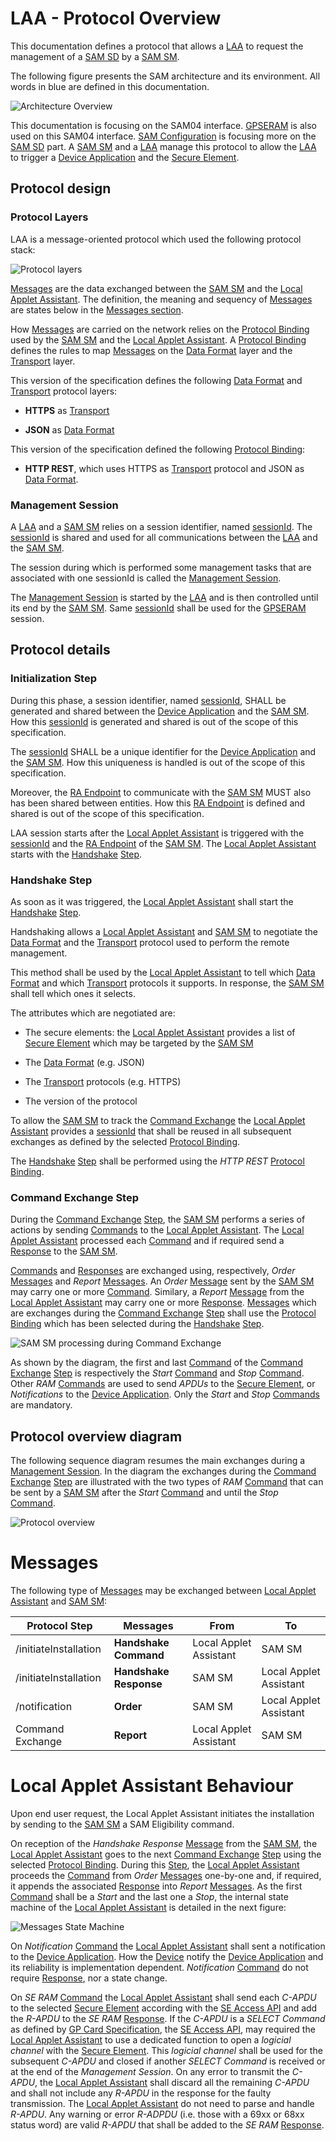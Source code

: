LAA - Protocol Overview
============================

This documentation defines a protocol that allows a [LAA](LAA__Terminology_And_Definitions.md#LAA) to request the management of a [SAM SD](LAA__Terminology_And_Definitions.md#SAMSD) by a [SAM SM](LAA__Terminology_And_Definitions.md#SAMSM).

The following figure presents the SAM architecture and its environment. All words in blue are defined in this documentation.

![Architecture Overview](images/LAA__SAM_Architecture_Overview.png)

This documentation is focusing on the SAM04 interface.
[GPSERAM](LAA__References.md#GPSERAM) is also used on this SAM04 interface.
[SAM Configuration](LAA__References.md#SAMCONF) is focusing more on the [SAM SD](LAA__Terminology_And_Definitions.md#SAMSD) part.
A [SAM SM](LAA__Terminology_And_Definitions.md#SAMSM) and a [LAA](LAA__Terminology_And_Definitions.md#LAA) manage this protocol to allow the [LAA](LAA__Terminology_And_Definitions.md#LAA) to trigger a [Device Application](LAA__Terminology_And_Definitions.md#DeviceApplication) and the [Secure Element](LAA__Terminology_And_Definitions.md#SecureElement).


Protocol design
---------------

### Protocol Layers

LAA is a message-oriented protocol which used the following protocol stack:

![Protocol layers](images/LAA__Protocol_layers.png)

[Messages](LAA__Terminology_And_Definitions.md#Message) are the data exchanged between the [SAM SM](LAA__Terminology_And_Definitions.md#SAMSM) and the [Local Applet Assistant](LAA__Terminology_And_Definitions.md#LAA). The definition, the meaning and sequency of [Messages](LAA__Terminology_And_Definitions.md#Message) are states below in the [Messages section](#messages).

How [Messages](LAA__Terminology_And_Definitions.md#Message) are carried on the network relies on the [Protocol Binding](LAA__Terminology_And_Definitions.md#ProtocolBinding) used by the [SAM SM](LAA__Terminology_And_Definitions.md#SAMSM) and the [Local Applet Assistant](LAA__Terminology_And_Definitions.md#LAA). A [Protocol Binding](LAA__Terminology_And_Definitions.md#ProtocolBinding) defines the rules to map [Messages](LAA__Terminology_And_Definitions.md#Message) on the [Data Format](LAA__Terminology_And_Definitions.md#DataFormat) layer and the [Transport](LAA__Terminology_And_Definitions.md#Transport) layer.

This version of the specification defines the following [Data Format](LAA__Terminology_And_Definitions.md#DataFormat) and [Transport](LAA__Terminology_And_Definitions.md#Transport) protocol layers:

-   **HTTPS** as [Transport](LAA__Terminology_And_Definitions.md#Transport)

-   **JSON** as [Data Format](LAA__Terminology_And_Definitions.md#DataFormat)

This version of the specification defined the following [Protocol Binding](LAA__Terminology_And_Definitions.md#ProtocolBinding):

-   **HTTP REST**, which uses HTTPS as [Transport](LAA__Terminology_And_Definitions.md#Transport) protocol and JSON as [Data Format](LAA__Terminology_And_Definitions.md#DataFormat).


### Management Session

A [LAA](LAA__Terminology_And_Definitions.md#LAA) and a [SAM SM](LAA__Terminology_And_Definitions.md#SAMSM) relies on a session identifier, named [sessionId](LAA__Terminology_And_Definitions.md#sessionId). The [sessionId](LAA__Terminology_And_Definitions.md#sessionId) is shared and used for all communications between the [LAA](LAA__Terminology_And_Definitions.md#LAA) and the [SAM SM](LAA__Terminology_And_Definitions.md#SAMSM).

The session during which is performed some management tasks that are associated with one sessionId is called the [Management Session](LAA__Terminology_And_Definitions.md#ManagementSession).

The [Management Session](LAA__Terminology_And_Definitions.md#ManagementSession) is started by the [LAA](LAA__Terminology_And_Definitions.md#DeviceApplication) and is then controlled until its end by the [SAM SM](LAA__Terminology_And_Definitions.md#SAMSM).
Same [sessionId](LAA__Terminology_And_Definitions.md#sessionId) shall be used for the [GPSERAM](LAA__References.md#GPSERAM)  session.


Protocol details
----------------------

### Initialization Step

During this phase, a session identifier, named [sessionId](LAA__Terminology_And_Definitions.md#sessionId), SHALL be generated and shared between the [Device Application](LAA__Terminology_And_Definitions.md#DeviceApplication) and the [SAM SM](LAA__Terminology_And_Definitions.md#SAMSM). How this [sessionId](LAA__Terminology_And_Definitions.md#sessionId) is generated and shared is out of the scope of this specification.

The [sessionId](LAA__Terminology_And_Definitions.md#sessionId) SHALL be a unique identifier for the [Device Application](LAA__Terminology_And_Definitions.md#DeviceApplication) and the [SAM SM](LAA__Terminology_And_Definitions.md#SAMSM). How this uniqueness is handled is out of the scope of this specification.

Moreover, the [RA Endpoint](LAA__Terminology_And_Definitions.md#RAEndpoint) to communicate with the [SAM SM](LAA__Terminology_And_Definitions.md#SAMSM) MUST also has been shared between entities. How this [RA Endpoint](LAA__Terminology_And_Definitions.md#RAEndpoint) is defined and shared is out of the scope of this specification.

LAA session starts after the [Local Applet Assistant](LAA__Terminology_And_Definitions.md#LAA) is triggered with the [sessionId](LAA__Terminology_And_Definitions.md#sessionId) and the [RA Endpoint](LAA__Terminology_And_Definitions.md#RAEndpoint) of the [SAM SM](LAA__Terminology_And_Definitions.md#SAMSM). The [Local Applet Assistant](LAA__Terminology_And_Definitions.md#LAA) starts with the [Handshake](LAA__Terminology_And_Definitions.md#Handshake) [Step](LAA__Terminology_And_Definitions.md#Step).

### Handshake Step

As soon as it was triggered, the [Local Applet Assistant](LAA__Terminology_And_Definitions.md#LAA) shall start the [Handshake](LAA__Terminology_And_Definitions.md#Handshake) [Step](LAA__Terminology_And_Definitions.md#Step).

Handshaking allows a [Local Applet Assistant](LAA__Terminology_And_Definitions.md#LAA) and [SAM SM](LAA__Terminology_And_Definitions.md#SAMSM) to negotiate the [Data Format](LAA__Terminology_And_Definitions.md#DataFormat) and the [Transport](LAA__Terminology_And_Definitions.md#Transport) protocol used to perform the remote management.

This method shall be used by the [Local Applet Assistant](LAA__Terminology_And_Definitions.md#LAA) to tell which [Data Format](LAA__Terminology_And_Definitions.md#DataFormat) and which [Transport](LAA__Terminology_And_Definitions.md#Transport) protocols it supports. In response, the [SAM SM](LAA__Terminology_And_Definitions.md#SAMSM) shall tell which ones it selects.

The attributes which are negotiated are:

-   The secure elements: the [Local Applet Assistant](LAA__Terminology_And_Definitions.md#LAA) provides a list of [Secure Element](LAA__Terminology_And_Definitions.md#SecureElement) which may be targeted by the [SAM SM](LAA__Terminology_And_Definitions.md#SAMSM)

-   The [Data Format](LAA__Terminology_And_Definitions.md#DataFormat) (e.g. JSON)

-   The [Transport](LAA__Terminology_And_Definitions.md#Transport) protocols (e.g. HTTPS)

-   The version of the protocol

To allow the [SAM SM](LAA__Terminology_And_Definitions.md#SAMSM) to track the [Command Exchange](LAA__Terminology_And_Definitions.md#CommandExchange) the [Local Applet Assistant](LAA__Terminology_And_Definitions.md#LAA) provides a [sessionId](LAA__Terminology_And_Definitions.md#sessionId) that shall be reused in all subsequent exchanges as defined by the selected [Protocol Binding](LAA__Terminology_And_Definitions.md#ProtocolBinding).

The [Handshake](LAA__Terminology_And_Definitions.md#Handshake) [Step](LAA__Terminology_And_Definitions.md#Step) shall be performed using the *HTTP REST* [Protocol Binding](LAA__Terminology_And_Definitions.md#ProtocolBinding).

### Command Exchange Step

During the [Command Exchange](LAA__Terminology_And_Definitions.md#CommandExchange) [Step](LAA__Terminology_And_Definitions.md#Step), the [SAM SM](LAA__Terminology_And_Definitions.md#SAMSM) performs a series of actions by sending [Commands](LAA__Terminology_And_Definitions.md#Command) to the [Local Applet Assistant](LAA__Terminology_And_Definitions.md#LAA). The [Local Applet Assistant](LAA__Terminology_And_Definitions.md#LAA) processed each [Command](LAA__Terminology_And_Definitions.md#Command) and if required send a [Response](LAA__Terminology_And_Definitions.md#Response) to the [SAM SM](LAA__Terminology_And_Definitions.md#SAMSM).

[Commands](LAA__Terminology_And_Definitions.md#Command) and [Responses](LAA__Terminology_And_Definitions.md#Response) are exchanged using, respectively, *Order* [Messages](LAA__Terminology_And_Definitions.md#Message) and *Report* [Messages](LAA__Terminology_And_Definitions.md#Message). An  *Order* [Message](LAA__Terminology_And_Definitions.md#Message) sent by the [SAM SM](LAA__Terminology_And_Definitions.md#SAMSM) may carry one or more [Command](LAA__Terminology_And_Definitions.md#Command). Similary, a *Report* [Message](LAA__Terminology_And_Definitions.md#Message) from the [Local Applet Assistant](LAA__Terminology_And_Definitions.md#LAA) may carry one or more [Response](LAA__Terminology_And_Definitions.md#Response). [Messages](LAA__Terminology_And_Definitions.md#Message) which are exchanges during the [Command Exchange](LAA__Terminology_And_Definitions.md#CommandExchange) [Step](LAA__Terminology_And_Definitions.md#Step) shall use the [Protocol Binding](LAA__Terminology_And_Definitions.md#ProtocolBinding) which has been selected during the [Handshake](LAA__Terminology_And_Definitions.md#Handshake) [Step](LAA__Terminology_And_Definitions.md#Step).

![SAM SM processing during Command Exchange](images/GP_SERAM__Remote_Agent_processing_during_Command_Exchange.png)

As shown by the diagram, the first and last [Command](LAA__Terminology_And_Definitions.md#Command) of the [Command Exchange](LAA__Terminology_And_Definitions.md#CommandExchange) [Step](LAA__Terminology_And_Definitions.md#Step) is respectively the *Start* [Command](LAA__Terminology_And_Definitions.md#Command) and *Stop* [Command](LAA__Terminology_And_Definitions.md#Command). Other *RAM* [Commands](LAA__Terminology_And_Definitions.md#Command) are used to send *APDUs* to the [Secure Element](LAA__Terminology_And_Definitions.md#SecureElement), or *Notifications* to the [Device Application](LAA__Terminology_And_Definitions.md#DeviceApplication). Only the *Start* and *Stop* [Commands](LAA__Terminology_And_Definitions.md#Command) are mandatory.

Protocol overview diagram
-------------------------

The following sequence diagram resumes the main exchanges during a [Management Session](LAA__Terminology_And_Definitions.md#ManagementSession). In the diagram the exchanges during the [Command Exchange](LAA__Terminology_And_Definitions.md#CommandExchange) [Step](LAA__Terminology_And_Definitions.md#Step) are illustrated with the two types of *RAM* [Command](LAA__Terminology_And_Definitions.md#Command) that can be sent by a [SAM SM](LAA__Terminology_And_Definitions.md#SAMSM) after the *Start* [Command](LAA__Terminology_And_Definitions.md#Command) and until the *Stop* [Command](LAA__Terminology_And_Definitions.md#Command).

![Protocol overview](images/GP_SERAM__Protocol_overview.png)

Messages
========

The following type of [Messages](LAA__Terminology_And_Definitions.md#Message) may be exchanged between [Local Applet Assistant](LAA__Terminology_And_Definitions.md#LAA) and [SAM SM](LAA__Terminology_And_Definitions.md#SAMSM):

| Protocol Step    | Messages               | From         | To           |
|------------------|------------------------|--------------|--------------|
| /initiateInstallation        | **Handshake Command**  | Local Applet Assistant  | SAM SM |
| /initiateInstallation        | **Handshake Response** | SAM SM | Local Applet Assistant  |
| /notification | **Order**              | SAM SM | Local Applet Assistant  |
| Command Exchange | **Report**             | Local Applet Assistant  | SAM SM |

Local Applet Assistant Behaviour
=====================

Upon end user request, the Local Applet Assistant initiates the installation by sending  to the [SAM SM](LAA__Terminology_And_Definitions.md#SAMSM) a SAM Eligibility command.

On reception of the *Handshake Response* [Message](LAA__Terminology_And_Definitions.md#Message) from the [SAM SM](LAA__Terminology_And_Definitions.md#SAMSM), the [Local Applet Assistant](LAA__Terminology_And_Definitions.md#LAA) goes to the next [Command Exchange](LAA__Terminology_And_Definitions.md#CommandExchange) [Step](LAA__Terminology_And_Definitions.md#Step) using the selected [Protocol Binding](LAA__Terminology_And_Definitions.md#ProtocolBinding). During this [Step](LAA__Terminology_And_Definitions.md#Step), the [Local Applet Assistant](LAA__Terminology_And_Definitions.md#LAA) proceeds the [Command](LAA__Terminology_And_Definitions.md#Command) from *Order* [Messages](LAA__Terminology_And_Definitions.md#Message) one-by-one and, if required, it appends the associated [Response](LAA__Terminology_And_Definitions.md#Response) into *Report* [Messages](LAA__Terminology_And_Definitions.md#Message). As the first [Command](LAA__Terminology_And_Definitions.md#Command) shall be a *Start* and the last one a *Stop*, the internal state machine of the [Local Applet Assistant](LAA__Terminology_And_Definitions.md#LAA) is detailed in the next figure:

![Messages State Machine](images/GP_SERAM__Messages_State_Machine.png)

On *Notification* [Command](LAA__Terminology_And_Definitions.md#Command) the [Local Applet Assistant](LAA__Terminology_And_Definitions.md#LAA) shall sent a notification to the [Device Application](LAA__Terminology_And_Definitions.md#DeviceApplication). How the [Device](LAA__Terminology_And_Definitions.md#Device) notify the [Device Application](LAA__Terminology_And_Definitions.md#DeviceApplication) and its reliability is implementation dependent. *Notification* [Command](LAA__Terminology_And_Definitions.md#Command) do not require [Response](LAA__Terminology_And_Definitions.md#Response), nor a state change.

On *SE RAM* [Command](LAA__Terminology_And_Definitions.md#Command) the [Local Applet Assistant](LAA__Terminology_And_Definitions.md#LAA) shall send each *C-APDU* to the selected [Secure Element](LAA__Terminology_And_Definitions.md#SecureElement) according with the [SE Access API](LAA__Terminology_And_Definitions.md#SEAccessAPI) and add the *R-APDU* to the *SE RAM* [Response](LAA__Terminology_And_Definitions.md#Response). If the *C-APDU* is a *SELECT Command* as defined by [GP Card Specification](https://globalplatform.org/specs-library/card-specification-v2-3-1/), the [SE Access API](LAA__Terminology_And_Definitions.md#SEAccessAPI), may required the [Local Applet Assistant](LAA__Terminology_And_Definitions.md#LAA) to use a dedicated function to open a *logicial channel* with the [Secure Element](LAA__Terminology_And_Definitions.md#SecureElement). This *logicial channel* shall be used for the subsequent *C-APDU* and closed if another *SELECT Command* is received or at the end of the *Management Session*. On any error to transmit the *C-APDU*, the [Local Applet Assistant](LAA__Terminology_And_Definitions.md#LAA) shall discard all the remaining *C-APDU* and shall not include any *R-APDU* in the response for the faulty transmission. The [Local Applet Assistant](LAA__Terminology_And_Definitions.md#LAA) do not need to parse and handle *R-APDU*. Any warning or error *R-ADPDU* (i.e. those with a 69xx or 68xx status word) are valid *R-APDU* that shall be added to the *SE RAM* [Response](LAA__Terminology_And_Definitions.md#Response).

